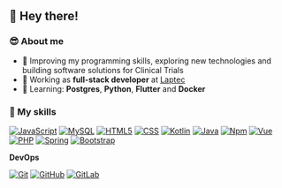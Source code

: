 ## :wave: Hey there!

### :sunglasses: About me

- :thinking: Improving my programming skills, exploring new technologies and building software solutions for Clinical Trials
- :briefcase: Working as **full-stack developer** at [Laptec](https://laptec.com.br/)
- :seedling: Learning: **Postgres**, **Python**, **Flutter** and **Docker**

### :rocket: My skills
[![JavaScript](https://img.shields.io/badge/-JavaScript-333333?style=flat&logo=javascript)](https://developer.mozilla.org/pt-BR/docs/Web/JavaScript)
[![MySQL](https://img.shields.io/badge/-MySQL-333333?style=flat&logo=mysql)](https://www.mysql.com/)
[![HTML5](https://img.shields.io/badge/-HTML5-333333?style=flat&logo=HTML5)](https://developer.mozilla.org/en-US/docs/Web/HTML)
[![CSS](https://img.shields.io/badge/-CSS-333333?style=flat&logo=CSS3&logoColor=1572B6)](https://developer.mozilla.org/en-US/docs/Web/CSS)
[![Kotlin](https://img.shields.io/badge/-Kotlin-333333?style=flat&logo=Kotlin)](https://kotlinlang.org)
[![Java](https://img.shields.io/badge/-Java-333333?logo=Oracle)](https://www.oracle.com/java)
[![Npm](https://img.shields.io/badge/-Npm-333333?logo=Npm)](https://www.npmjs.com)
[![Vue](https://img.shields.io/badge/Vue-333333?logo=vue.js&logoColor=green)](https://vuejs.org)
[![PHP](https://img.shields.io/badge/Php-333333?logo=php)](https://www.php.net)
[![Spring](https://img.shields.io/badge/Spring-333333?logo=spring)](https://spring.io)
[![Bootstrap](https://img.shields.io/badge/Bootstrap-333333?logo=bootstrap)](https://getbootstrap.com/)

**DevOps**

[![Git](https://img.shields.io/badge/-Git-333333?style=flat&logo=git)](https://git-scm.com/)
[![GitHub](https://img.shields.io/badge/-GitHub-333333?style=flat&logo=github)](https://github.com/)
[![GitLab](https://img.shields.io/badge/-GitLab-333333?style=flat&logo=gitlab)](https://about.gitlab.com/)

<!--
**GuilhermeSerra/GuilhermeSerra** is a ✨ _special_ ✨ repository because its `README.md` (this file) appears on your GitHub profile.

Here are some ideas to get you started:

- 🔭 I’m currently working on ...
- 🌱 I’m currently learning ...
- 👯 I’m looking to collaborate on ...
- 🤔 I’m looking for help with ...
- 💬 Ask me about ...
- 📫 How to reach me: ...
- 😄 Pronouns: ...
- ⚡ Fun fact: ...
-->
